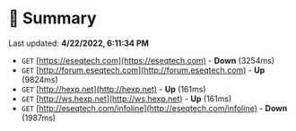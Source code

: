 # 📖 Summary
Last updated: **4/22/2022, 6:11:34 PM**

- `GET` [https://eseqtech.com](https://eseqtech.com) - **Down** (3254ms)
- `GET` [http://forum.eseqtech.com](http://forum.eseqtech.com) - **Up** (9824ms)
- `GET` [http://hexp.net](http://hexp.net) - **Up** (161ms)
- `GET` [http://ws.hexp.net](http://ws.hexp.net) - **Up** (161ms)
- `GET` [http://eseqtech.com/infoline](http://eseqtech.com/infoline) - **Down** (1987ms)
